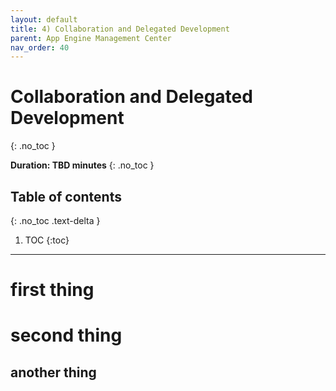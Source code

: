 ```yaml
---
layout: default
title: 4) Collaboration and Delegated Development
parent: App Engine Management Center
nav_order: 40
---
```


# Collaboration and Delegated Development
{: .no_toc }

**Duration: TBD minutes**
{: .no_toc }

## Table of contents
{: .no_toc .text-delta }

1. TOC
{:toc}

---

# first thing

# second thing

## another thing